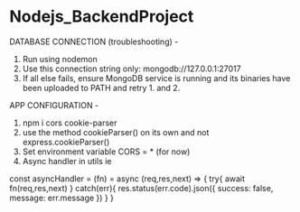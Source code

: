 # Nodejs_BackendProject

DATABASE CONNECTION (troubleshooting) -

1. Run using nodemon
2. Use this connection string only: mongodb://127.0.0.1:27017
3. If all else fails, ensure MongoDB service is running and its binaries have been uploaded to PATH and retry 1. and 2.

APP CONFIGURATION -

1. npm i cors cookie-parser
2. use the method cookieParser() on its own and not express.cookieParser()
3. Set environment variable CORS = \* (for now)
4. Async handler in utils ie

const asyncHandler = (fn) = async (req,res,next) => {
try{
await fn(req,res,next)
}
catch(err){
res.status(err.code).json({
success: false,
message: err.message
})
}
}
